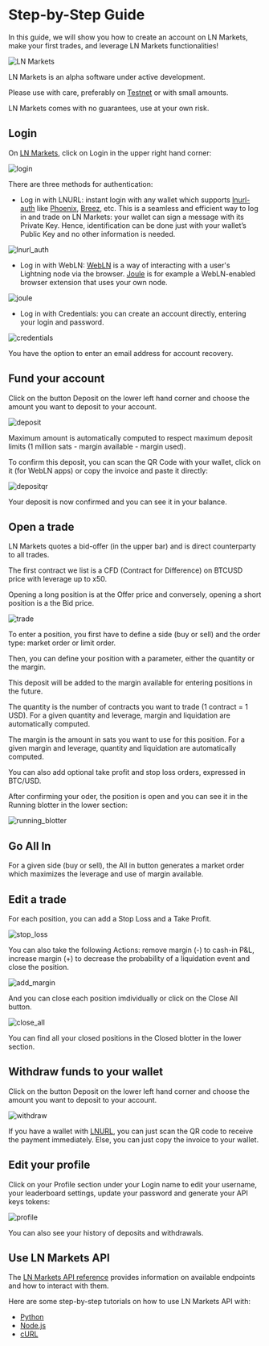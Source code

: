 # Step-by-Step Guide

In this guide, we will show you how to create an account on LN Markets, make your first trades, and leverage LN Markets functionalities!

<img :src="$withBase('/assets/lnm.png')" alt="LN Markets">

LN Markets is an alpha software under active development.

Please use with care, preferably on [Testnet](https://testnet.lnmarkets.com/) or with small amounts.

LN Markets comes with no guarantees, use at your own risk.

## Login

On [LN Markets](https://lnmarkets.com/), click on Login in the upper right hand corner:

<img :src="$withBase('/assets/login.png')" alt="login">

There are three methods for authentication:

- Log in with LNURL: instant login with any wallet which supports [lnurl-auth](https://github.com/fiatjaf/awesome-lnurl#wallets) like [Phoenix](https://phoenix.acinq.co/), [Breez](https://breez.technology/), etc. This is a seamless and efficient way to log in and trade on LN Markets: your wallet can sign a message with its Private Key. Hence, identification can be done just with your wallet’s Public Key and no other information is needed.

<img :src="$withBase('/assets/lnurl_auth.png')" alt="lnurl_auth">

- Log in with WebLN: [WebLN](https://webln.dev/#/) is a way of interacting with a user's Lightning node via the browser. [Joule](https://lightningjoule.com/) is for example a WebLN-enabled browser extension that uses your own node.

<img :src="$withBase('/assets/joule.png')" alt="joule">

- Log in with Credentials: you can create an account directly, entering your login and password.

<img :src="$withBase('/assets/credentials.png')" alt="credentials">

You have the option to enter an email address for account recovery.

## Fund your account

Click on the button Deposit on the lower left hand corner and choose the amount you want to deposit to your account.

<img :src="$withBase('/assets/deposit.png')" alt="deposit">

Maximum amount is automatically computed to respect maximum deposit limits (1 million sats - margin available - margin used).

To confirm this deposit, you can scan the QR Code with your wallet, click on it (for WebLN apps) or copy the invoice and paste it directly:

<img :src="$withBase('/assets/depositqr.png')" alt="depositqr">

Your deposit is now confirmed and you can see it in your balance.

<!--<img :src="$withBase('/assets/deposit_conf.png')" alt="deposit_conf">

<img :src="$withBase('/assets/deposit_balance.png')" alt="deposit_balance">-->

## Open a trade

LN Markets quotes a bid-offer (in the upper bar) and is direct counterparty to all trades.

The first contract we list is a CFD (Contract for Difference) on BTCUSD price with leverage up to x50.

Opening a long position is at the Offer price and conversely, opening a short position is a the Bid price.

<img :src="$withBase('/assets/trade.png')" alt="trade">

To enter a position, you first have to define a side (buy or sell) and the order type: market order or limit order.

Then, you can define your position with a parameter, either the quantity or the margin.

This deposit will be added to the margin available for entering positions in the future.

The quantity is the number of contracts you want to trade (1 contract = 1 USD). For a given quantity and leverage, margin and liquidation are automatically computed.

The margin is the amount in sats you want to use for this position. For a given margin and leverage, quantity and liquidation are automatically computed.

You can also add optional take profit and stop loss orders, expressed in BTC/USD.

After confirming your oder, the position is open and you can see it in the Running blotter in the lower section:

<img :src="$withBase('/assets/running_blotter.png')" alt="running_blotter">

## Go All In

For a given side (buy or sell), the All in button generates a market order which maximizes the leverage and use of margin available.

## Edit a trade

For each position, you can add a Stop Loss and a Take Profit.

<img :src="$withBase('/assets/stop_loss.png')" alt="stop_loss">

You can also take the following Actions: remove margin (-) to cash-in P&L, increase margin (+) to decrease the probability of a liquidation event and close the position.

<img :src="$withBase('/assets/add_margin.png')" alt="add_margin">

And you can close each position imdividually or click on the Close All button.

<img :src="$withBase('/assets/close_all.png')" alt="close_all">

You can find all your closed positions in the Closed blotter in the lower section.

## Withdraw funds to your wallet

Click on the button Deposit on the lower left hand corner and choose the amount you want to deposit to your account.

<img :src="$withBase('/assets/withdraw.png')" alt="withdraw">

If you have a wallet with [LNURL](https://github.com/fiatjaf/awesome-lnurl#wallets), you can just scan the QR code to receive the payment immediately. Else, you can just copy the invoice to your wallet.

## Edit your profile

Click on your Profile section under your Login name to edit your username, your leaderboard settings, update your password and generate your API keys tokens:

<img :src="$withBase('/assets/profile.png')" alt="profile">

You can also see your history of deposits and withdrawals.

## Use LN Markets API

The [LN Markets API reference](https://docs.lnmarkets.com/api/v1/) provides information on available endpoints and how to interact with them.

Here are some step-by-step tutorials on how to use LN Markets API with:

- [Python](https://research.ito.am/ln-markets-api-python-tutorial/)
- [Node.js](https://research.ito.am/ln-markets-api-nodejs-tutorial/)
- [cURL](https://research.ito.am/ln-markets-api-curl-tutorial/)
